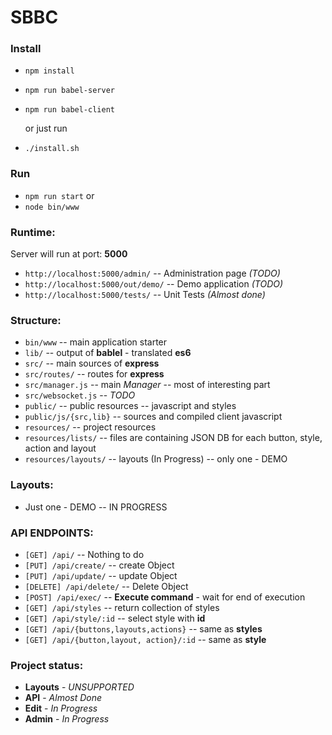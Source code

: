 # SBBC


### Install
 * `npm install`
 * `npm run babel-server`
 * `npm run babel-client`

    or just run
 * `./install.sh`


### Run

 * `npm run start`
 or
 * `node bin/www`


### Runtime:
Server will run at port: **5000**
* `http://localhost:5000/admin/` -- Administration page *(TODO)*
* `http://localhost:5000/out/demo/` -- Demo application *(TODO)*
* `http://localhost:5000/tests/` -- Unit Tests *(Almost done)*


### Structure:
 * `bin/www` -- main application starter
 * `lib/` -- output of **bablel** - translated **es6**
 * `src/` -- main sources of **express**
 * `src/routes/` -- routes for **express**
 * `src/manager.js` -- main _Manager_ -- most of interesting part
 * `src/websocket.js` -- _TODO_
 * `public/` -- public resources -- javascript and styles
 * `public/js/{src,lib}` -- sources and compiled client javascript
 * `resources/` -- project resources
 * `resources/lists/` -- files are containing JSON DB for each button, style, action and layout
 * `resources/layouts/` -- layouts (In Progress) -- only one - DEMO

### Layouts:
 * Just one - DEMO -- IN PROGRESS

### API ENDPOINTS:
 * `[GET] /api/` -- Nothing to do
 * `[PUT] /api/create/`  -- create Object
 * `[PUT] /api/update/`  -- update Object
 * `[DELETE] /api/delete/` -- Delete Object
 * `[POST] /api/exec/` -- **Execute command** - wait for end of execution
 * `[GET] /api/styles` -- return collection of styles
 * `[GET] /api/style/:id` -- select style with **id**
 * `[GET] /api/{buttons,layouts,actions}` -- same as **styles**
 * `[GET] /api/{button,layout, action}/:id` -- same as **style**


 ### Project status:

 * **Layouts** - _UNSUPPORTED_
 * **API** - _Almost Done_
 * **Edit** - _In Progress_
 * **Admin** - _In Progress_




